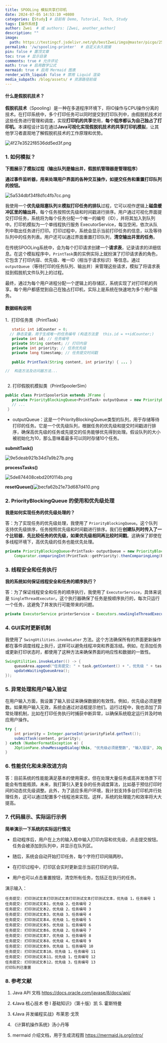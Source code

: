 ```yaml
---
title: SPOOLing 模拟共享打印机
date: 2024-07-05 14:53:10 +0800
categories: [Study] # 目前有 Demo, Tutorial, Tech, Study
tags: [操作系统]
author: Zwei  # 或 authors: [Zwei, another_author]
description: ""
image:
  path: https://testingcf.jsdelivr.net/gh/bestZwei/imgs@master/picgo/2549f2e7795a40158330ace02089a915.png
permalink: '/w/spooling-printer'  # 自定义永久链接
pin: false # 置顶文章
toc: true # 显示目录
comments: true # 允许评论
math: true # 启用数学公式
mermaid: true # 启用 Mermaid 图表
render_with_liquid: false # 禁用 Liquid 渲染
media_subpath: /blog/assets/ # 资源路径前缀
---
```


#### 什么是假脱机技术？

**假脱机技术**（Spooling）是一种在多道程序环境下，将IO操作与CPU操作分离的技术。在打印系统中，多个打印任务可以同时提交到打印队列中，由假脱机技术对这些任务进行管理和调度，实现**打印机的共享**使用，**每个程序都认为自己独占了打印机**。本课程设计旨在通过**Java可视化实现假脱机技术的共享打印机模拟**，让其他学习者直观地了解假脱机技术的工作原理和优势。

![4f27e3522f8536dd5ed3f.png](https://pics.sputnik.cloudns.ch/file/4f27e3522f8536dd5ed3f.png)

### 1. 如何模拟？

**下图展示了模拟过程（输出队列是输出井，假脱机管理器是管理程序）**

**通过事件监听器，用来处理用户界面的各种交互操作，如提交任务和重置打印队列的按钮。**

![5a534dbf34f8d1c4fb7cc.png](https://pics.sputnik.cloudns.ch/file/5a534dbf34f8d1c4fb7cc.png)

我使用一个**优先级阻塞队列**来**模拟打印任务的排队**过程，它可以视作逻辑上**磁盘缓冲区里的输出井**。每个任务按照优先级和时间戳进行排序。用户通过可视化界面提交打印任务，系统将为每个任务分配一个唯一的编号（ID），并将其加入到队列中。打印机模拟为一个单线程执行服务 ExecutorService，每当空闲，依次从队列中取出任务进行打印。打印过程中，系统会显示当前打印任务的信息，以及等待队列中的任务列表。用户还可以通过界面重置打印队列，**清空输出井里的任务**。

在传统SPOOLing系统中，会为每个打印请求创建一个**请求表**，记录请求的详细信息。在这个模拟程序中，`PrintTask`类的实例实际上就扮演了打印请求表的角色，它包含了打印内容、优先级、唯一ID（相当于请求标识）等信息。通过`outputQueue`（等待打印的任务队列、输出井）来管理这些请求，模拟了将请求表挂到假脱机文件队列上的过程。

最终，通过为每个用户进程分配一个逻辑上的存储区，系统实现了对打印机的共享。每个用户都感觉到自己在独占打印机，实际上是系统在快速地为多个用户服务。

#### **数据结构说明**

1．打印任务类（PrintTask）

``` java
   static int idCounter = 0; 
  // 静态变量，用于生成唯一的任务编号 (构造方法里  this.id = ++idCounter;)
   private int id; // 任务编号
   private String content; // 打印内容
   private int priority; // 任务优先级
   private long timestamp; // 任务提交时间戳
 
   public PrintTask(String content, int priority) { ... }

//  构造方法及访问器方法...
 
```

2. 打印假脱机模拟类（PrintSpoolerSim）

```java
public class PrintSpoolerSim extends JFrame {
   private PriorityBlockingQueue<PrintTask> outputQueue = new PriorityBlockingQueue<>(10, Comparator.comparingInt(PrintTask::getPriority).thenComparingLong(PrintTask::getTimestamp));
   // ...
 }
```

+ outputQueue：这是一个PriorityBlockingQueue类型的队列，用于存储等待打印的任务。它是一个优先级队列，根据任务的优先级和提交时间戳进行排序，确保高优先级的任务或先提交的任务能够优先得到处理。假设队列的大小被初始化为10，那么意味着最多可以同时存储10个任务。



**submitTask()**

![9e5deab921b34d7a9b27b.png](https://pics.sputnik.cloudns.ch/file/9e5deab921b34d7a9b27b.png)

**processTasks()**

![5de874408cebd20f0114b.png](https://pics.sputnik.cloudns.ch/file/5de874408cebd20f0114b.png)

**resetQueue()**![becfa62b21e73d687d410.png](https://pics.sputnik.cloudns.ch/file/becfa62b21e73d687d410.png)



###  2. PriorityBlockingQueue 的使用和优先级处理

**我是如何实现任务的优先级处理的？**

答：为了实现任务的优先级处理，我使用了 `PriorityBlockingQueue`。这个队列支持优先级排序，任务按照优先级和时间戳进行排序。我们在**创建队列时传入了一个比较器**，**先比较任务的优先级，如果优先级相同再比较时间戳**。这确保了即使在多线程环境下，高优先级的任务也能优先处理。

```java
private PriorityBlockingQueue<PrintTask> outputQueue = new PriorityBlockingQueue<>(10, 
    Comparator.comparingInt(PrintTask::getPriority).thenComparingLong(PrintTask::getTimestamp));
```

### 3. 线程安全和任务执行

**我的系统如何保证线程安全和任务的顺序执行？**

答：为了保证线程安全和任务的顺序执行，我使用了 `ExecutorService`，具体来说是 `SingleThreadExecutor`。这个执行器确保了任务是按顺序执行的，每次只运行一个任务，这避免了并发执行可能带来的问题。

```java
private ExecutorService printerService = Executors.newSingleThreadExecutor();
```

### 4. GUI实时更新机制

我使用了 `SwingUtilities.invokeLater` 方法。这个方法确保所有的界面更新操作都在事件调度线程上执行，这样可以避免线程冲突和界面冻结。例如，在添加任务或更新打印状态时，都使用了这种方法来确保界面的响应性和数据的一致性。

```java
SwingUtilities.invokeLater(() -> {
    queueArea.append("任务提交: " + task.getContent() + "，优先级 " + task.getPriority() + "，任务编号 " + task.getId() + "\n");
    updateWaitingQueueArea();
});
```

### 5. 异常处理和用户输入验证

在用户输入方面，我设置了输入验证来确保数据的有效性。例如，优先级必须是整数。如果用户输入无效，系统会通过对话框提示他们。运行过程中，我也添加了异常处理机制，比如在打印任务执行时捕获中断异常，以确保系统稳定运行并及时响应用户操作。

```java
try {
    int priority = Integer.parseInt(priorityField.getText());
    submitTask(content, priority);
} catch (NumberFormatException e) {
    JOptionPane.showMessageDialog(this, "优先级必须是整数", "输入错误", JOptionPane.ERROR_MESSAGE);
}
```

### 6. 性能优化和未来改进方向

答：目前系统的性能能满足基本的使用需求，但在处理大量任务或高并发场景下可能会有性能瓶颈。未来，我打算引入更复杂的任务调度算法，比如基于预估打印时间的动态优先级调整。此外，为了适应多用户环境，我计划支持多台打印机并行处理任务，这可以通过配置多个线程池来实现。这样，系统的处理能力和效率将大大提高。

### 7. 代码展示、实际运行示例

**简单演示一下系统的实际运行情况**

+ 启动程序后，用户在上方的输入框中输入打印内容和优先级，点击提交按钮。任务会被添加到队列中，并显示在队列区。
+ 随后，系统会自动开始打印任务，每个字符打印间隔两秒。

+ 在打印过程中，打印区会实时更新显示当前打印的内容。

+ 用户也可以点击重置按钮，清空所有任务，包括正在执行的任务。

演示输入：

 ``` 
任务提交: 打印测试文本打印测试文本打印测试文本打印测试文本，优先级 1，任务编号 1
任务提交: 打印测试文本1，优先级 2，任务编号 2
任务提交: 打印测试文本2，优先级 2，任务编号 3
任务提交: 打印测试文本3，优先级 3，任务编号 4
任务提交: 打印测试文本4，优先级 1，任务编号 5
任务提交: 打印测试文本5，优先级 1，任务编号 6
任务提交: 打印测试文本6，优先级 2，任务编号 7
任务提交: 打印测试文本7，优先级 3，任务编号 8
任务提交: 打印测试文本8，优先级 4，任务编号 9
任务提交: 打印测试文本9，优先级 1，任务编号 10
任务提交: 打印测试文本10，优先级 1，任务编号 11
任务提交: 打印测试文本11，优先级 1，任务编号 12
任务提交: 打印测试文本12，优先级 3，任务编号 13
打印队列已重置
 ```



### **8. 参考文献**

1. Java API 文档 https://docs.oracle.com/javase/8/docs/api/

2. 《Java 核心技术 卷 I 基础知识》（第十版）凯 S. 霍斯特曼

3. 《Java 并发编程实战》布莱恩·戈茨

4. 《计算机操作系统》汤小丹等
5. mermaid 介绍文档，用于生成流程图 https://mermaid.js.org/intro/
